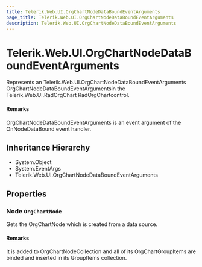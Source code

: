 ```yaml
---
title: Telerik.Web.UI.OrgChartNodeDataBoundEventArguments
page_title: Telerik.Web.UI.OrgChartNodeDataBoundEventArguments
description: Telerik.Web.UI.OrgChartNodeDataBoundEventArguments
---
```


# Telerik.Web.UI.OrgChartNodeDataBoundEventArguments

Represents an Telerik.Web.UI.OrgChartNodeDataBoundEventArguments OrgChartNodeDataBoundEventArgumentsin the Telerik.Web.UI.RadOrgChart RadOrgChartcontrol.

#### Remarks
OrgChartNodeDataBoundEventArguments is an event argument of the OnNodeDataBound event handler.

## Inheritance Hierarchy

* System.Object
* System.EventArgs
* Telerik.Web.UI.OrgChartNodeDataBoundEventArguments

## Properties

###  Node `OrgChartNode`

Gets the OrgChartNode which is created from a data source.

#### Remarks
It is added to OrgChartNodeCollection and all of its OrgChartGroupItems are binded and inserted in its GroupItems collection.

